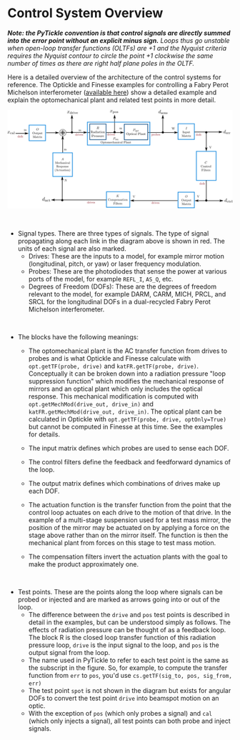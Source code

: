 # Control System Overview

*__Note: the PyTickle convention is that control signals are directly summed into the error point without an explicit minus sign.__ Loops thus go unstable when open-loop transfer functions (OLTFs) are +1 and the Nyquist criteria requires the Nyquist contour to circle the point +1 clockwise the same number of times as there are right half plane poles in the OLTF.*

Here is a detailed overview of the architecture of the control systems for reference. The Optickle and Finesse examples for controlling a Fabry Perot Michelson interferometer ([available here](https://github.com/kevinkuns/pytickle/tree/master/examples/FPMI)) show a detailed example and explain the optomechanical plant and related test points in more detail.

![Control Loop](documentation/control_loop.svg)

<p>&nbsp;</p>

* Signal types. There are three types of signals. The type of signal propagating along each link in the diagram above is shown in red. The units of each signal are also marked.
    * Drives: These are the inputs to a model, for example mirror motion (longitudinal, pitch, or yaw) or laser frequency modulation.
    * Probes: These are the photodiodes that sense the power at various ports of the model, for example `REFL_I`, `AS_Q`, etc.
    * Degrees of Freedom (DOFs): These are the degrees of freedom relevant to the model, for example DARM, CARM, MICH, PRCL, and SRCL for the longitudinal DOFs in a dual-recycled Fabry Perot Michelson interferometer.
    
<p>&nbsp;</p>
    
* The blocks have the following meanings:
    * The optomechanical plant is the AC transfer function from drives to probes and is what Optickle and Finesse calculate with `opt.getTF(probe, drive)` and `katFR.getTF(probe, drive)`. Conceptually it can be broken down into a radiation pressure "loop suppression function" which modifies the mechanical response of mirrors and an optical plant which only includes the optical response. This mechanical modification is computed with `opt.getMechMod(drive_out, drive_in)` and `katFR.getMechMod(drive_out, drive_in)`. The optical plant can be calculated in Optickle with `opt.getTF(probe, drive, optOnly=True)` but cannot be computed in Finesse at this time. See the examples for details.

    * The input matrix defines which probes are used to sense each DOF.

    * The control filters define the feedback and feedforward dynamics of the loop.
    
    * The output matrix defines which combinations of drives make up each DOF.

    * The actuation function is the transfer function from the point that the control loop actuates on each drive to the motion of that drive. In the example of a multi-stage suspension used for a test mass mirror, the position of the mirror may be actuated on by applying a force on the stage above rather than on the mirror itself. The function is then the mechanical plant from forces on this stage to test mass motion.
    
    * The compensation filters invert the actuation plants with the goal to make the product approximately one.

<p>&nbsp;</p>

* Test points. These are the points along the loop where signals can be probed or injected and are marked as arrows going into or out of the loop.
    * The difference between the `drive` and `pos` test points is described in detail in the examples, but can be understood simply as follows. The effects of radiation pressure can be thought of as a feedback loop. The block R is the closed loop transfer function of this radiation pressure loop, `drive` is the input signal to the loop, and `pos` is the output signal from the loop.
    * The name used in PyTickle to refer to each test point is the same as the subscript in the figure. So, for example, to compute the transfer function from `err` to `pos`, you'd use `cs.getTF(sig_to, pos, sig_from, err)`
    * The test point `spot` is not shown in the diagram but exists for angular DOFs to convert the test point `drive` into beamspot motion on an optic.
    * With the exception of `pos` (which only probes a signal) and `cal` (which only injects a signal), all test points can both probe and inject signals.
